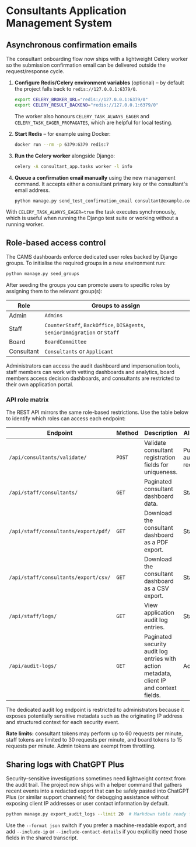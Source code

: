 # Consultants Application Management System

## Asynchronous confirmation emails

The consultant onboarding flow now ships with a lightweight Celery worker so the
submission confirmation email can be delivered outside the request/response
cycle.

1. **Configure Redis/Celery environment variables** (optional) – by default the
   project falls back to `redis://127.0.0.1:6379/0`.
   ```bash
   export CELERY_BROKER_URL="redis://127.0.0.1:6379/0"
   export CELERY_RESULT_BACKEND="redis://127.0.0.1:6379/0"
   ```
   The worker also honours `CELERY_TASK_ALWAYS_EAGER` and
   `CELERY_TASK_EAGER_PROPAGATES`, which are helpful for local testing.

2. **Start Redis** – for example using Docker:
   ```bash
   docker run --rm -p 6379:6379 redis:7
   ```

3. **Run the Celery worker** alongside Django:
   ```bash
   celery -A consultant_app.tasks worker -l info
   ```

4. **Queue a confirmation email manually** using the new management command. It
   accepts either a consultant primary key or the consultant's email address.
   ```bash
   python manage.py send_test_confirmation_email consultant@example.com
   ```

With `CELERY_TASK_ALWAYS_EAGER=true` the task executes synchronously, which is
useful when running the Django test suite or working without a running worker.

## Role-based access control

The CAMS dashboards enforce dedicated user roles backed by Django groups. To
initialise the required groups in a new environment run:

```bash
python manage.py seed_groups
```

After seeding the groups you can promote users to specific roles by assigning
them to the relevant group(s):

| Role        | Groups to assign                                                  |
|-------------|-------------------------------------------------------------------|
| Admin       | `Admins`                                                          |
| Staff       | `CounterStaff`, `BackOffice`, `DISAgents`, `SeniorImmigration` or `Staff` |
| Board       | `BoardCommittee`                                                  |
| Consultant  | `Consultants` or `Applicant`                                      |

Administrators can access the audit dashboard and impersonation tools, staff
members can work with vetting dashboards and analytics, board members access
decision dashboards, and consultants are restricted to their own application
portal.

### API role matrix

The REST API mirrors the same role-based restrictions. Use the table below to
identify which roles can access each endpoint:

| Endpoint | Method | Description | Allowed roles |
|----------|--------|-------------|----------------|
| `/api/consultants/validate/` | `POST` | Validate consultant registration fields for uniqueness. | Public (no authentication required) |
| `/api/staff/consultants/` | `GET` | Paginated consultant dashboard data. | Staff, Admin |
| `/api/staff/consultants/export/pdf/` | `GET` | Download the consultant dashboard as a PDF export. | Staff, Admin |
| `/api/staff/consultants/export/csv/` | `GET` | Download the consultant dashboard as a CSV export. | Staff, Admin |
| `/api/staff/logs/` | `GET` | View application audit log entries. | Staff, Admin |
| `/api/audit-logs/` | `GET` | Paginated security audit log entries with action metadata, client IP and context fields. | Admin |

The dedicated audit log endpoint is restricted to administrators because it
exposes potentially sensitive metadata such as the originating IP address and
structured context for each security event.

**Rate limits:** consultant tokens may perform up to 60 requests per minute, staff tokens are
limited to 30 requests per minute, and board tokens to 15 requests per minute. Admin tokens are
exempt from throttling.

## Sharing logs with ChatGPT Plus

Security-sensitive investigations sometimes need lightweight context from the
audit trail. The project now ships with a helper command that gathers recent
events into a redacted export that can be safely pasted into ChatGPT Plus (or
similar support channels) for debugging assistance without exposing client IP
addresses or user contact information by default.

```bash
python manage.py export_audit_logs --limit 20  # Markdown table ready for pasting
```

Use the `--format json` switch if you prefer a machine-readable export, and add
`--include-ip` or `--include-contact-details` if you explicitly need those
fields in the shared transcript.
